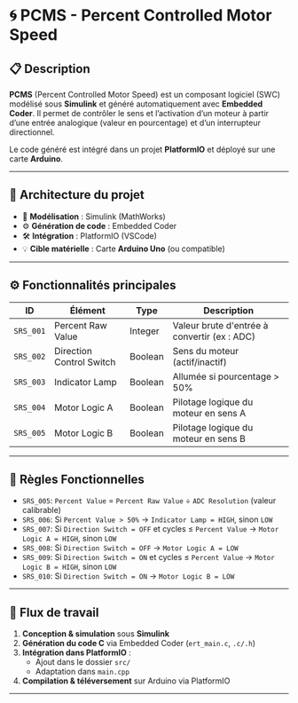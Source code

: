 # 🌀 PCMS - Percent Controlled Motor Speed

## 📋 Description

**PCMS** (Percent Controlled Motor Speed) est un composant logiciel (SWC) modélisé sous **Simulink** et généré automatiquement avec **Embedded Coder**. Il permet de contrôler le sens et l’activation d’un moteur à partir d’une entrée analogique (valeur en pourcentage) et d’un interrupteur directionnel.

Le code généré est intégré dans un projet **PlatformIO** et déployé sur une carte **Arduino**.

---

## 🧱 Architecture du projet

- 🔧 **Modélisation** : Simulink (MathWorks)
- ⚙️ **Génération de code** : Embedded Coder
- 🛠️ **Intégration** : PlatformIO (VSCode)
- 💡 **Cible matérielle** : Carte **Arduino Uno** (ou compatible)

---

## ⚙️ Fonctionnalités principales

| ID        | Élément                  | Type     | Description                                                  |
|-----------|--------------------------|----------|--------------------------------------------------------------|
| `SRS_001` | Percent Raw Value        | Integer  | Valeur brute d'entrée à convertir (ex : ADC)                |
| `SRS_002` | Direction Control Switch | Boolean  | Sens du moteur (actif/inactif)                              |
| `SRS_003` | Indicator Lamp           | Boolean  | Allumée si pourcentage > 50%                                |
| `SRS_004` | Motor Logic A            | Boolean  | Pilotage logique du moteur en sens A                        |
| `SRS_005` | Motor Logic B            | Boolean  | Pilotage logique du moteur en sens B                        |

---

## 🧠 Règles Fonctionnelles

- `SRS_005`: `Percent Value` = `Percent Raw Value` ÷ `ADC Resolution` (valeur calibrable)
- `SRS_006`: Si `Percent Value > 50%` → `Indicator Lamp = HIGH`, sinon `LOW`
- `SRS_007`: Si `Direction Switch = OFF` et cycles ≤ `Percent Value` → `Motor Logic A = HIGH`, sinon `LOW`
- `SRS_008`: Si `Direction Switch = OFF` → `Motor Logic A = LOW`
- `SRS_009`: Si `Direction Switch = ON` et cycles ≤ `Percent Value` → `Motor Logic B = HIGH`, sinon `LOW`
- `SRS_010`: Si `Direction Switch = ON` → `Motor Logic B = LOW`

---

## 🔁 Flux de travail

1. **Conception & simulation** sous **Simulink**
2. **Génération du code C** via Embedded Coder (`ert_main.c`, `.c/.h`)
3. **Intégration dans PlatformIO** :
   - Ajout dans le dossier `src/`
   - Adaptation dans `main.cpp` 
4. **Compilation & téléversement** sur Arduino via PlatformIO

---
